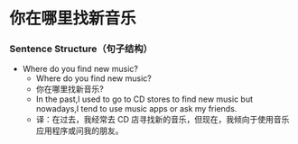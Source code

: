 # 你在哪里找新音乐

### Sentence Structure（句子结构）

- Where do you find new music?
  - Where do you find new music?
  - 你在哪里找新音乐?
  - In the past,I used to go to CD stores to find new music but nowadays,I tend to use music apps or ask my friends.
  - 译：在过去，我经常去 CD 店寻找新的音乐，但现在，我倾向于使用音乐应用程序或问我的朋友。
